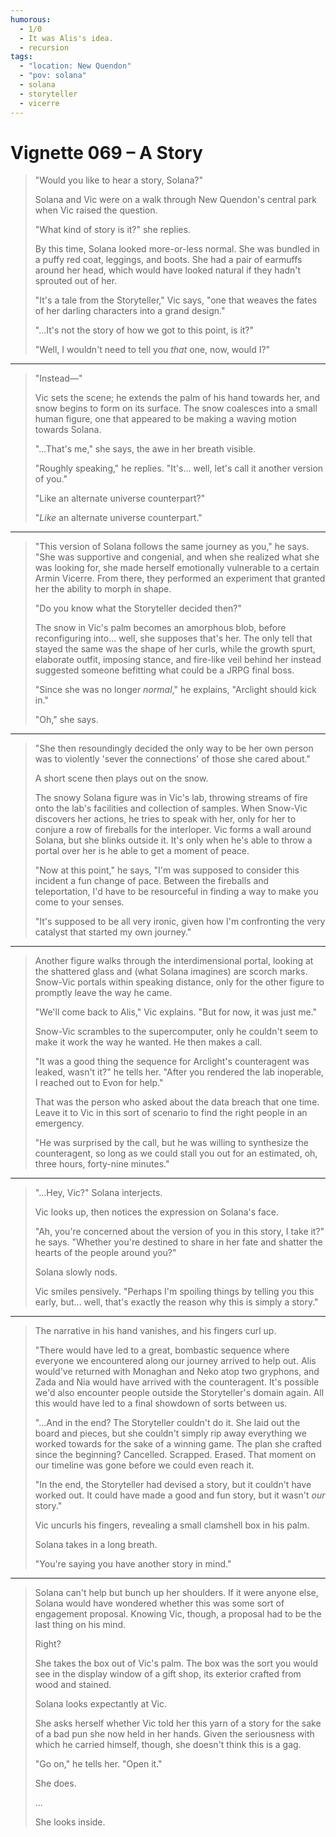 ```yaml
---
humorous:
  - 1/0
  - It was Alis's idea.
  - recursion
tags:
  - "location: New Quendon"
  - "pov: solana"
  - solana
  - storyteller
  - vicerre
---
```


# Vignette 069 – A Story

> "Would you like to hear a story, Solana?"
>
> Solana and Vic were on a walk through New Quendon's central park when Vic raised the question.
>
> "What kind of story is it?" she replies.
>
> By this time, Solana looked more-or-less normal. She was bundled in a puffy red coat, leggings, and boots. She had a pair of earmuffs around her head, which would have looked natural if they hadn't sprouted out of her.
>
> "It's a tale from the Storyteller," Vic says, "one that weaves the fates of her darling characters into a grand design."
>
> "...It's not the story of how we got to this point, is it?"
>
> "Well, I wouldn't need to tell you _that_ one, now, would I?"

---

> "Instead—"
>
> Vic sets the scene; he extends the palm of his hand towards her, and snow begins to form on its surface. The snow coalesces into a small human figure, one that appeared to be making a waving motion towards Solana.
>
> "...That's me," she says, the awe in her breath visible.
>
> "Roughly speaking," he replies. "It's... well, let's call it another version of you."
>
> "Like an alternate universe counterpart?"
>
> "_Like_ an alternate universe counterpart."

---

> "This version of Solana follows the same journey as you," he says. "She was supportive and congenial, and when she realized what she was looking for, she made herself emotionally vulnerable to a certain Armin Vicerre. From there, they performed an experiment that granted her the ability to morph in shape.
>
> "Do you know what the Storyteller decided then?"
>
> The snow in Vic's palm becomes an amorphous blob, before reconfiguring into... well, she supposes that's her. The only tell that stayed the same was the shape of her curls, while the growth spurt, elaborate outfit, imposing stance, and fire-like veil behind her instead suggested someone befitting what could be a JRPG final boss.
>
> "Since she was no longer _normal_," he explains, "Arclight should kick in."
>
> "Oh," she says.

---

> "She then resoundingly decided the only way to be her own person was to violently 'sever the connections' of those she cared about."
>
> A short scene then plays out on the snow.
>
> The snowy Solana figure was in Vic's lab, throwing streams of fire onto the lab's facilities and collection of samples. When Snow-Vic discovers her actions, he tries to speak with her, only for her to conjure a row of fireballs for the interloper. Vic forms a wall around Solana, but she blinks outside it. It's only when he's able to throw a portal over her is he able to get a moment of peace.
>
> "Now at this point," he says, "I'm was supposed to consider this incident a fun change of pace. Between the fireballs and teleportation, I'd have to be resourceful in finding a way to make you come to your senses.
>
> "It's supposed to be all very ironic, given how I'm confronting the very catalyst that started my own journey."

---

> Another figure walks through the interdimensional portal, looking at the shattered glass and (what Solana imagines) are scorch marks. Snow-Vic portals within speaking distance, only for the other figure to promptly leave the way he came.
>
> "We'll come back to Alis," Vic explains. "But for now, it was just me."
>
> Snow-Vic scrambles to the supercomputer, only he couldn't seem to make it work the way he wanted. He then makes a call.
>
> "It was a good thing the sequence for Arclight's counteragent was leaked, wasn't it?" he tells her. "After you rendered the lab inoperable, I reached out to Evon for help."
>
> That was the person who asked about the data breach that one time. Leave it to Vic in this sort of scenario to find the right people in an emergency.
>
> "He was surprised by the call, but he was willing to synthesize the counteragent, so long as we could stall you out for an estimated, oh, three hours, forty-nine minutes."

---

> "...Hey, Vic?" Solana interjects.
>
> Vic looks up, then notices the expression on Solana's face.
>
> "Ah, you're concerned about the version of you in this story, I take it?" he says. "Whether you're destined to share in her fate and shatter the hearts of the people around you?"
>
> Solana slowly nods.
>
> Vic smiles pensively. "Perhaps I'm spoiling things by telling you this early, but... well, that's exactly the reason why this is simply a story."

---

> The narrative in his hand vanishes, and his fingers curl up.
>
> "There would have led to a great, bombastic sequence where everyone we encountered along our journey arrived to help out. Alis would've returned with Monaghan and Neko atop two gryphons, and Zada and Nia would have arrived with the counteragent. It's possible we'd also encounter people outside the Storyteller's domain again. All this would have led to a final showdown of sorts between us.
>
> "...And in the end? The Storyteller couldn't do it. She laid out the board and pieces, but she couldn't simply rip away everything we worked towards for the sake of a winning game. The plan she crafted since the beginning? Cancelled. Scrapped. Erased. That moment on our timeline was gone before we could even reach it.
>
> "In the end, the Storyteller had devised a story, but it couldn't have worked out. It could have made a good and fun story, but it wasn't _our_ story."
>
> Vic uncurls his fingers, revealing a small clamshell box in his palm.
>
> Solana takes in a long breath.
>
> "You're saying you have another story in mind."

---

> Solana can't help but bunch up her shoulders. If it were anyone else, Solana would have wondered whether this was some sort of engagement proposal. Knowing Vic, though, a proposal had to be the last thing on his mind.
>
> Right?
>
> She takes the box out of Vic's palm. The box was the sort you would see in the display window of a gift shop, its exterior crafted from wood and stained.
>
> Solana looks expectantly at Vic.
>
> She asks herself whether Vic told her this yarn of a story for the sake of a bad pun she now held in her hands. Given the seriousness with which he carried himself, though, she doesn't think this is a gag.
>
> "Go on," he tells her. "Open it."
>
> She does.
>
> ...
>
> She looks inside.
